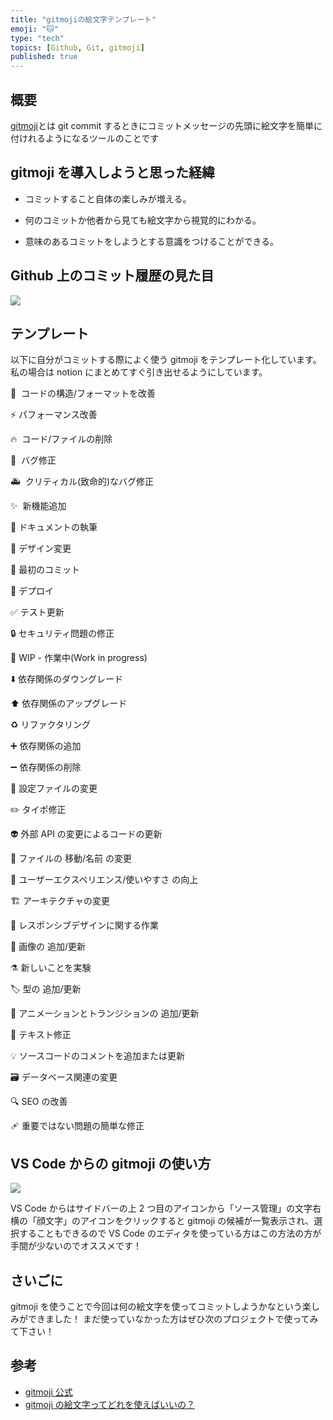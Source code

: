 ```yaml
---
title: "gitmojiの絵文字テンプレート"
emoji: "🐱"
type: "tech"
topics: [Github, Git, gitmoji]
published: true
---
```


## 概要

[gitmoji](https://gitmoji.dev/)とは git commit するときにコミットメッセージの先頭に絵文字を簡単に付けれるようになるツールのことです

## gitmoji を導入しようと思った経緯

- コミットすること自体の楽しみが増える。

- 何のコミットか他者から見ても絵文字から視覚的にわかる。

- 意味のあるコミットをしようとする意識をつけることができる。

## Github 上のコミット履歴の見た目

![](https://storage.googleapis.com/zenn-user-upload/ea3a5f80983a-20220514.png)

## テンプレート

以下に自分がコミットする際によく使う gitmoji をテンプレート化しています。
私の場合は notion にまとめてすぐ引き出せるようにしています。

🎨  コードの構造/フォーマットを改善

⚡️ パフォーマンス改善

🔥  コード/ファイルの削除

🐛  バグ修正

🚑  クリティカル(致命的)なバグ修正

✨  新機能追加

📝 ドキュメントの執筆

💄 デザイン変更

🎉 最初のコミット

🚀 デプロイ

✅ テスト更新

🔒 セキュリティ問題の修正

🚧 WIP - 作業中(Work in progress)

⬇️ 依存関係のダウングレード

⬆️ 依存関係のアップグレード

♻️ リファクタリング

➕ 依存関係の追加

➖ 依存関係の削除

🔧 設定ファイルの変更

✏️ タイポ修正

👽 外部 API の変更によるコードの更新

🚚 ファイルの 移動/名前 の変更

🚸 ユーザーエクスペリエンス/使いやすさ の向上

🏗 アーキテクチャの変更

📱 レスポンシブデザインに関する作業

📸 画像の 追加/更新

⚗ 新しいことを実験

🏷️ 型の 追加/更新

💫 アニメーションとトランジションの 追加/更新

💬 テキスト修正

💡 ソースコードのコメントを追加または更新

🗃️ データベース関連の変更

🔍️ SEO の改善

🩹 重要ではない問題の簡単な修正

## VS Code からの gitmoji の使い方

![](https://storage.googleapis.com/zenn-user-upload/259d8f291768-20220513.png)

VS Code からはサイドバーの上 2 つ目のアイコンから「ソース管理」の文字右横の「顔文字」のアイコンをクリックすると gitmoji の候補が一覧表示され、選択することもできるので VS Code のエディタを使っている方はこの方法の方が手間が少ないのでオススメです！

## さいごに

gitmoji を使うことで今回は何の絵文字を使ってコミットしようかなという楽しみができました！
まだ使っていなかった方はぜひ次のプロジェクトで使ってみて下さい！

## 参考

- [gitmoji 公式](https://gitmoji.dev/)
- [gitmoji の絵文字ってどれを使えばいいの？](https://tech-blog.cloud-config.jp/2021-12-21-git-moji-list/#:~:text=gitmoji%E3%81%A8%E3%81%AFgit%20commit,%E3%81%AA%E3%82%8B%E3%83%84%E3%83%BC%E3%83%AB%E3%81%AE%E3%81%93%E3%81%A8%E3%81%A7%E3%81%99%E3%80%82&text=%E3%81%93%E3%82%8C%E3%82%92%E5%B0%8E%E5%85%A5%E3%81%99%E3%82%8B%E3%81%93%E3%81%A8,%E3%81%A7%E3%81%8D%E3%82%8B%E3%82%88%E3%81%86%E3%81%AB%E3%81%AA%E3%82%8A%E3%81%BE%E3%81%99%E3%80%82)

